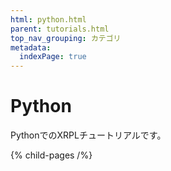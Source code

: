 ```yaml
---
html: python.html
parent: tutorials.html
top_nav_grouping: カテゴリ
metadata:
  indexPage: true
---
```

# Python

PythonでのXRPLチュートリアルです。

{% child-pages /%}
